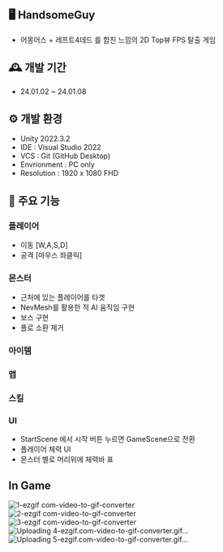 ## 🖥️ HandsomeGuy
- 어몽어스 + 레프트4데드 를 합친 느낌의 2D Top뷰 FPS 탈출 게임

## 🕰️ 개발 기간
- 24.01.02 ~ 24.01.08

## ⚙️ 개발 환경
- Unity 2022.3.2
- IDE : Visual Studio 2022
- VCS : Git (GitHub Desktop)
- Envrionment : PC only
- Resolution : 1920 x 1080 FHD

## 📌 주요 기능
### 플레이어
- 이동 [W,A,S,D]
- 공격 [마우스 좌클릭]

### 몬스터
- 근처에 있는 플레이어를 타겟
- NevMesh를 활용한 적 AI 움직임 구현
- 보스 구현
- 풀로 소환 제거

### 아이템

### 맵

### 스킬

### UI
- StartScene 에서 시작 버튼 누르면 GameScene으로 전환
- 플레이어 체력 UI
- 몬스터 별로 머리위에 체력바 표

## In Game
![1-ezgif com-video-to-gif-converter](https://github.com/dotoolboy/HandsomeGuy/assets/149443435/f9576e3c-8ba8-4e90-a1d8-00af6564fc9a)
![2-ezgif com-video-to-gif-converter](https://github.com/dotoolboy/HandsomeGuy/assets/149443435/ea7b1807-5870-4e27-839a-976d0284012c)
![3-ezgif com-video-to-gif-converter](https://github.com/dotoolboy/HandsomeGuy/assets/149443435/1cb488f6-a8fb-46d9-ad5f-ffc876753782)
![Uploading 4-ezgif.com-video-to-gif-converter.gif…]()
![Uploading 5-ezgif.com-video-to-gif-converter.gif…]()
